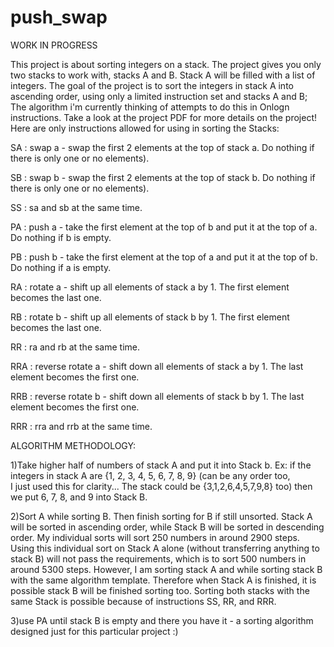 # push_swap
WORK IN PROGRESS

This project is about sorting integers on a stack. The project gives you only two stacks to work with, stacks A and B.
Stack A will be filled with a list of integers. The goal of the project is to sort the integers in stack A into ascending order, using only a limited instruction set and stacks A and B;
The algorithm i'm currently thinking of attempts to do this in Onlogn instructions.
Take a look at the project PDF for more details on the project!
Here are only instructions allowed for using in sorting the Stacks:

SA : swap a - swap the first 2 elements at the top of stack a. Do nothing if there is only one or no elements).

SB : swap b - swap the first 2 elements at the top of stack b. Do nothing if there is only one or no elements).

SS : sa and sb at the same time.

PA : push a - take the first element at the top of b and put it at the top of a. Do
     nothing if b is empty.
     
PB : push b - take the first element at the top of a and put it at the top of b. Do
     nothing if a is empty.
     
RA : rotate a - shift up all elements of stack a by 1. The first element becomes
     the last one.
     
RB : rotate b - shift up all elements of stack b by 1. The first element becomes the last one.

RR : ra and rb at the same time.

RRA : reverse rotate a - shift down all elements of stack a by 1. The last element becomes the first one.

RRB : reverse rotate b - shift down all elements of stack b by 1. The last element becomes the first one.

RRR : rra and rrb at the same time.

ALGORITHM METHODOLOGY:

1)Take higher half of numbers of stack A and put it into Stack b. 
  Ex: if the integers in stack A are {1, 2, 3, 4, 5, 6, 7, 8, 9} (can be any order too,  
  I just used this for clarity... The stack could be {3,1,2,6,4,5,7,9,8} too) then we put 6, 7, 8, and 9 into Stack B.

2)Sort A while sorting B. Then finish sorting for B if still unsorted.
  Stack A will be sorted in ascending order, while Stack B will be sorted in descending order.
  My individual sorts will sort 250 numbers in around 2900 steps. Using this individual
  sort on Stack A alone (without transferring anything to stack B) will not pass the requirements, which is to sort
  500 numbers in around 5300 steps. However, I am sorting stack A and while sorting stack B with the same algorithm
  template. Therefore when Stack A is finished, it is possible stack B will be finished sorting too. Sorting both stacks
  with the same Stack is possible because of instructions SS, RR, and RRR.

3)use PA until stack B is empty and there you have it - a sorting algorithm designed just for this particular project :)
